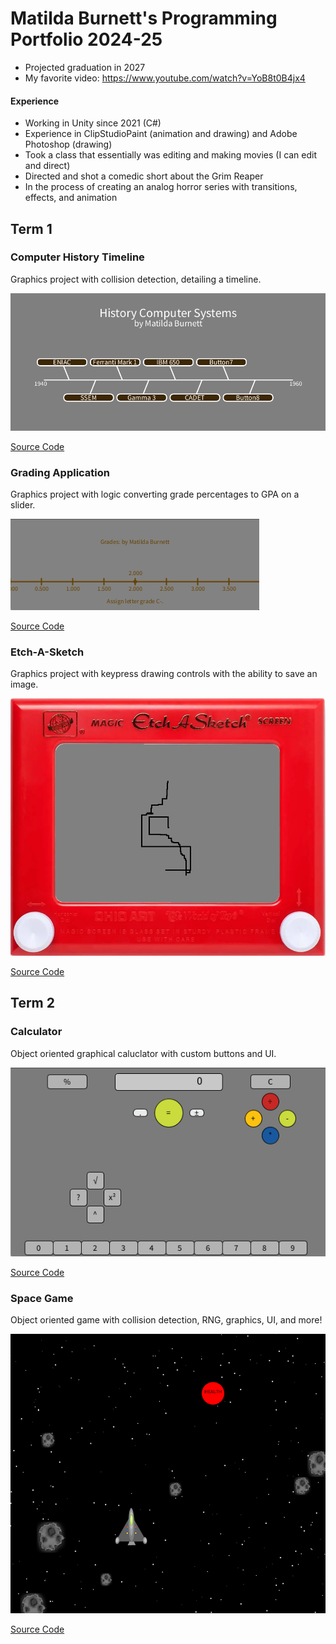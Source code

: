 # Matilda Burnett's Programming Portfolio 2024-25
* Projected graduation in 2027
* My favorite video: https://www.youtube.com/watch?v=YoB8t0B4jx4

#### Experience
* Working in Unity since 2021 (C#)
* Experience in ClipStudioPaint (animation and drawing) and Adobe Photoshop (drawing)
* Took a class that essentially was editing and making movies (I can edit and direct)
* Directed and shot a comedic short about the Grim Reaper
* In the process of creating an analog horror series with transitions, effects, and animation

## Term 1
### Computer History Timeline
Graphics project with collision detection, detailing a timeline.

![Running App](https://github.com/MBurnett-Skyline/programmingportfolio/blob/main/images/timeline.png?raw=true)

[Source Code](https://github.com/MBurnett-Skyline/programmingportfolio/blob/main/src/term1/Timeline/Timeline.pde)
### Grading Application
Graphics project with logic converting grade percentages to GPA on a slider.

![Running App](https://github.com/MBurnett-Skyline/programmingportfolio/blob/main/images/grade.png?raw=true)

[Source Code](https://github.com/MBurnett-Skyline/programmingportfolio/blob/main/src/term1/GradingApp/GradingApp.pde)
### Etch-A-Sketch
Graphics project with keypress drawing controls with the ability to save an image.

![Running App](https://github.com/MBurnett-Skyline/programmingportfolio/blob/main/images/sketch.png?raw=true)

[Source Code](https://github.com/MBurnett-Skyline/programmingportfolio/blob/main/src/term1/EtchASketch/EtchASketch.pde)
## Term 2
### Calculator
Object oriented graphical caluclator with custom buttons and UI.

![Running App](https://github.com/MBurnett-Skyline/programmingportfolio/blob/main/images/calc.png?raw=true)

[Source Code](https://github.com/MBurnett-Skyline/programmingportfolio/blob/main/src/term2/Calculator/Calculator.pde)

### Space Game

Object oriented game with collision detection, RNG, graphics, UI, and more!

![Running App](https://github.com/MBurnett-Skyline/programmingportfolio/blob/main/images/space.png?raw=true)

[Source Code](https://github.com/MBurnett-Skyline/programmingportfolio/blob/main/src/term2/SpaceGame/SpaceGame.pde)
